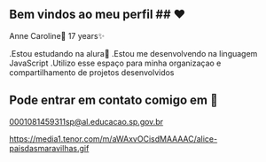 ## Bem vindos ao meu perfil ## ❤

Anne Caroline💖
17 years✨


.Estou estudando na alura🧠
.Estou me desenvolvendo na linguagem JavaScript
.Utilizo esse espaço para minha organizaçao e compartilhamento de projetos desenvolvidos

## Pode entrar em contato comigo em 🎀
0001081459311sp@al.educacao.sp.gov.br

https://media1.tenor.com/m/aWAxvOCisdMAAAAC/alice-paisdasmaravilhas.gif
